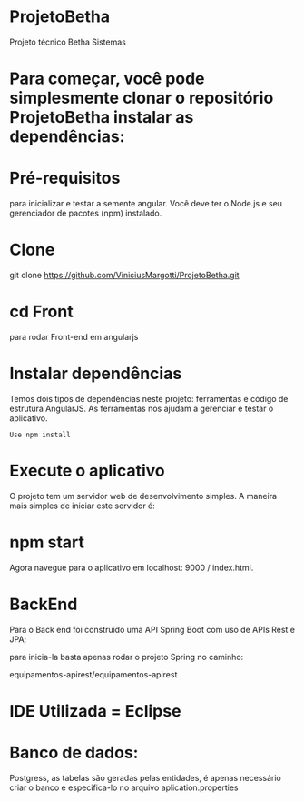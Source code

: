 # ProjetoBetha
 Projeto técnico Betha Sistemas
 
# Para começar, você pode simplesmente clonar o repositório ProjetoBetha instalar as dependências:

# Pré-requisitos

para inicializar e testar a semente angular.
Você deve ter o Node.js e seu gerenciador de pacotes (npm) instalado.

# Clone

git clone https://github.com/ViniciusMargotti/ProjetoBetha.git

# cd Front
para rodar Front-end em angularjs


# Instalar dependências
Temos dois tipos de dependências neste projeto: ferramentas e código de estrutura AngularJS. As ferramentas nos ajudam a gerenciar e testar o aplicativo.

	Use npm install


# Execute o aplicativo
O projeto tem um servidor web de desenvolvimento simples. A maneira mais simples de iniciar este servidor é:

# npm start
Agora navegue para o aplicativo em localhost: 9000 / index.html.

# BackEnd
Para o Back end foi construido uma API Spring Boot com uso de APIs Rest e JPA;

para inicia-la basta apenas rodar o projeto Spring no caminho: 

equipamentos-apirest/equipamentos-apirest

# IDE Utilizada = Eclipse
# Banco de dados:
Postgress, as tabelas são geradas pelas entidades, é apenas necessário criar o banco e especifica-lo no arquivo
aplication.properties


